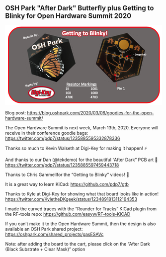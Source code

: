 ## OSH Park "After Dark" Butterfly plus Getting to Blinky for Open Hardware Summit 2020
![kit label](images/kit.png)

Blog post:
https://blog.oshpark.com/2020/03/06/goodies-for-the-open-hardware-summit/

The Open Hardware Summit is next week, March 13th, 2020.  Everyone will receive in their conference goodie bags:
https://twitter.com/pdp7/status/1235885595332878336

Thanks so much to Kevin Walseth at Digi-Key for making it happen! ⚡️ 

And thanks to our Dan (@tekdemo) for the beautiful “After Dark” PCB art 🦋
https://twitter.com/pdp7/status/1235885597459443718

Thanks to Chris Gammellfor the “Getting to Blinky” videos! 🎥

It is a great way to learn KiCad:
https://github.com/pdp7/gtb

Thanks to Kyle at Digi-Key for showing what that board looks like in action!
https://twitter.com/KyletheDKgeek/status/1234891813112164353

I made the curved traces with the “Rounder for Tracks” KiCad plugin from the RF-tools repo:
https://github.com/easyw/RF-tools-KiCAD

If you can’t make it to the Open Hardware Summit, then the design is also available an OSH Park shared project:
https://oshpark.com/shared_projects/gasESAVc

Note: after adding the board to the cart, please click on the “After Dark (Black Substrate + Clear Mask)” option
